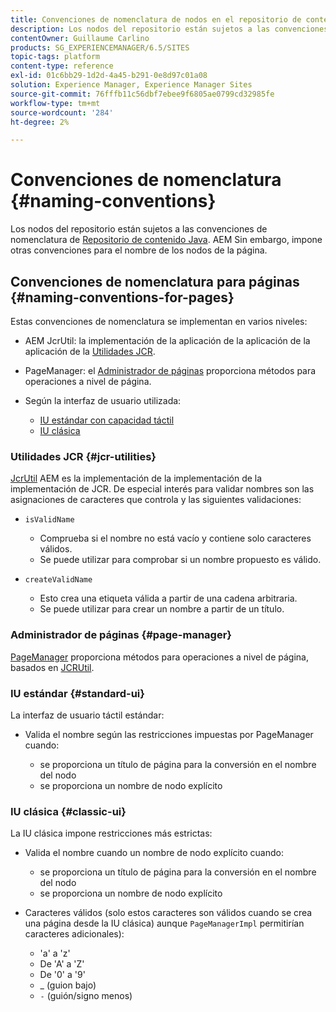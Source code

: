 ```yaml
---
title: Convenciones de nomenclatura de nodos en el repositorio de contenido Java
description: Los nodos del repositorio están sujetos a las convenciones de nomenclatura del repositorio de contenido de Java
contentOwner: Guillaume Carlino
products: SG_EXPERIENCEMANAGER/6.5/SITES
topic-tags: platform
content-type: reference
exl-id: 01c6bb29-1d2d-4a45-b291-0e8d97c01a08
solution: Experience Manager, Experience Manager Sites
source-git-commit: 76fffb11c56dbf7ebee9f6805ae0799cd32985fe
workflow-type: tm+mt
source-wordcount: '284'
ht-degree: 2%

---
```


# Convenciones de nomenclatura {#naming-conventions}

Los nodos del repositorio están sujetos a las convenciones de nomenclatura de [Repositorio de contenido Java](/help/sites-developing/the-basics.md#java-content-repository). AEM Sin embargo, impone otras convenciones para el nombre de los nodos de la página.

## Convenciones de nomenclatura para páginas {#naming-conventions-for-pages}

Estas convenciones de nomenclatura se implementan en varios niveles:

* AEM JcrUtil: la implementación de la aplicación de la aplicación de la aplicación de la [Utilidades JCR](#jcr-utilities).
* PageManager: el [Administrador de páginas](#page-manager) proporciona métodos para operaciones a nivel de página.
* Según la interfaz de usuario utilizada:

   * [IU estándar con capacidad táctil](#standard-ui)
   * [IU clásica](#classic-ui)

### Utilidades JCR {#jcr-utilities}

[JcrUtil](https://helpx.adobe.com/experience-manager/6-5/sites/developing/using/reference-materials/javadoc/index.html?com/day/cq/commons/jcr/JcrUtil.html) AEM es la implementación de la implementación de la implementación de JCR. De especial interés para validar nombres son las asignaciones de caracteres que controla y las siguientes validaciones:

* `isValidName`

   * Comprueba si el nombre no está vacío y contiene solo caracteres válidos.
   * Se puede utilizar para comprobar si un nombre propuesto es válido.

* `createValidName`

   * Esto crea una etiqueta válida a partir de una cadena arbitraria.
   * Se puede utilizar para crear un nombre a partir de un título.

### Administrador de páginas {#page-manager}

[PageManager](https://helpx.adobe.com/experience-manager/6-5/sites/developing/using/reference-materials/javadoc/com/day/cq/wcm/api/PageManager.html) proporciona métodos para operaciones a nivel de página, basados en [JCRUtil](#jcr-utilities).

### IU estándar {#standard-ui}

La interfaz de usuario táctil estándar:

* Valida el nombre según las restricciones impuestas por PageManager cuando:

   * se proporciona un título de página para la conversión en el nombre del nodo
   * se proporciona un nombre de nodo explícito

### IU clásica {#classic-ui}

La IU clásica impone restricciones más estrictas:

* Valida el nombre cuando un nombre de nodo explícito cuando:

   * se proporciona un título de página para la conversión en el nombre del nodo
   * se proporciona un nombre de nodo explícito

* Caracteres válidos (solo estos caracteres son válidos cuando se crea una página desde la IU clásica) aunque `PageManagerImpl` permitirían caracteres adicionales):

   * &#39;a&#39; a &#39;z&#39;
   * De &#39;A&#39; a &#39;Z&#39;
   * De &#39;0&#39; a &#39;9&#39;
   * _ (guion bajo)
   * `-` (guión/signo menos)
